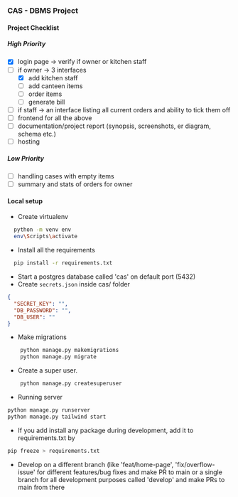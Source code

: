 ### CAS - DBMS Project

#### Project Checklist

##### High Priority

- [x] login page -> verify if owner or kitchen staff
- [ ] if owner -> 3 interfaces
  - [x] add kitchen staff
  - [ ] add canteen items
  - [ ] order items
  - [ ] generate bill
- [ ] if staff -> an interface listing all current orders and ability to tick them off
- [ ] frontend for all the above
- [ ] documentation/project report (synopsis, screenshots, er diagram, schema etc.)
- [ ] hosting

##### Low Priority

- [ ] handling cases with empty items
- [ ] summary and stats of orders for owner

#### Local setup

- Create virtualenv

```bash
  python -m venv env
  env\Scripts\activate
```

- Install all the requirements

```bash
  pip install -r requirements.txt
```

- Start a postgres database called 'cas' on default port (5432)
- Create `secrets.json` inside cas/ folder

```json
{
  "SECRET_KEY": "",
  "DB_PASSWORD": "",
  "DB_USER": ""
}
```

- Make migrations

```bash
    python manage.py makemigrations
    python manage.py migrate
```

- Create a super user.

```bash
    python manage.py createsuperuser
```

- Running server

```bash
python manage.py runserver
python manage.py tailwind start
```

- If you add install any package during development, add it to requirements.txt by

```bash
pip freeze > requirements.txt
```

- Develop on a different branch (like 'feat/home-page', 'fix/overflow-issue' for different features/bug fixes and make PR to main or a single branch for all development purposes called 'develop' and make PRs to main from there
